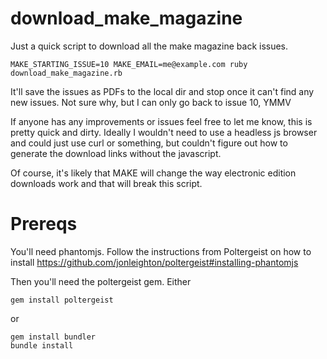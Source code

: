 download_make_magazine
======================

Just a quick script to download all the make magazine back issues.

    MAKE_STARTING_ISSUE=10 MAKE_EMAIL=me@example.com ruby download_make_magazine.rb

It'll save the issues as PDFs to the local dir and stop once it can't find any
new issues.  Not sure why, but I can only go back to issue 10, YMMV

If anyone has any improvements or issues feel free to let me know, this is
pretty quick and dirty.  Ideally I wouldn't need to use a headless js browser
and could just use curl or something, but couldn't figure out how to generate
the download links without the javascript.

Of course, it's likely that MAKE will change the way electronic edition
downloads work and that will break this script.

# Prereqs

You'll need phantomjs.  Follow the instructions from Poltergeist on how to install https://github.com/jonleighton/poltergeist#installing-phantomjs

Then you'll need the poltergeist gem.  Either

    gem install poltergeist

or

    gem install bundler
    bundle install
